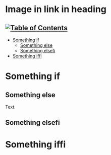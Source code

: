 # Image in link in heading

## [![](./some-table.png "Table of Contents")](some-link.com)

- [Something if](#something-if)
  - [Something else](#something-else)
  - [Something elsefi](#something-elsefi)
- [Something iffi](#something-iffi)

# Something if

## Something else

Text.

## Something elsefi

# Something iffi
